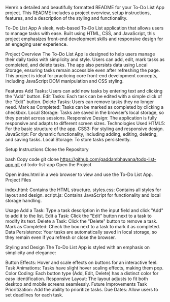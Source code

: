 Here’s a detailed and beautifully formatted README for your To-Do List App project. This README includes a project overview, setup instructions, features, and a description of the styling and functionality.

To-Do List App
A sleek, web-based To-Do List application that allows users to manage tasks with ease. Built using HTML, CSS, and JavaScript, this project emphasizes front-end development skills and responsive design for an engaging user experience.

Project Overview
The To-Do List App is designed to help users manage their daily tasks with simplicity and style. Users can add, edit, mark tasks as completed, and delete tasks. The app also persists data using Local Storage, ensuring tasks remain accessible even after refreshing the page. This project is ideal for practicing core front-end development concepts, including JavaScript DOM manipulation and CSS styling.

Features
Add Tasks: Users can add new tasks by entering text and clicking the "Add" button.
Edit Tasks: Each task can be edited with a simple click of the "Edit" button.
Delete Tasks: Users can remove tasks they no longer need.
Mark as Completed: Tasks can be marked as completed by clicking a checkbox.
Local Storage: Tasks are saved in the browser’s local storage, so they persist across sessions.
Responsive Design: The application is fully responsive and adapts to different screen sizes.
Technologies Used
HTML5: For the basic structure of the app.
CSS3: For styling and responsive design.
JavaScript: For dynamic functionality, including adding, editing, deleting, and saving tasks.
Local Storage: To store tasks persistently.

Setup Instructions
Clone the Repository

bash
Copy code
git clone https://github.com/gaddambhavana/todo-list-app.git
cd todo-list-app
Open the Project

Open index.html in a web browser to view and use the To-Do List App.
Project Files

index.html: Contains the HTML structure.
styles.css: Contains all styles for layout and design.
script.js: Contains JavaScript for functionality and local storage handling.

Usage
Add a Task: Type a task description in the input field and click "Add" to add it to the list.
Edit a Task: Click the "Edit" button next to a task to modify its text.
Delete a Task: Click the "Delete" button to remove a task.
Mark as Completed: Check the box next to a task to mark it as completed.
Data Persistence: Your tasks are automatically saved in local storage, so they remain even if you refresh or close the browser.

Styling and Design
The To-Do List App is styled with an emphasis on simplicity and elegance:

Button Effects: Hover and scale effects on buttons for an interactive feel.
Task Animations: Tasks have slight hover scaling effects, making them pop.
Color Coding: Each button type (Add, Edit, Delete) has a distinct color for easy identification.
Responsive Layout: The layout adjusts to fit both desktop and mobile screens seamlessly.
Future Improvements
Task Prioritization: Add the ability to prioritize tasks.
Due Dates: Allow users to set deadlines for each task.
